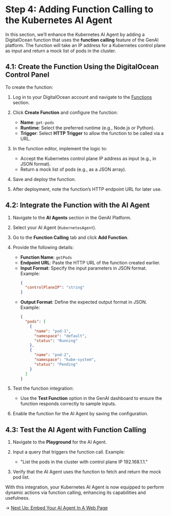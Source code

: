 # Step 4: Adding Function Calling to the Kubernetes AI Agent

In this section, we’ll enhance the Kubernetes AI Agent by adding a DigitalOcean function that uses the **function calling** feature of the GenAI platform. The function will take an IP address for a Kubernetes control plane as input and return a mock list of pods in the cluster.

## 4.1: Create the Function Using the DigitalOcean Control Panel

To create the function:

1. Log in to your DigitalOcean account and navigate to the [Functions](https://cloud.digitalocean.com/functions) section.

2. Click **Create Function** and configure the function:

   - **Name**: `get-pods`
   - **Runtime**: Select the preferred runtime (e.g., Node.js or Python).
   - **Trigger**: Select **HTTP Trigger** to allow the function to be called via a URL.

3. In the function editor, implement the logic to:
   - Accept the Kubernetes control plane IP address as input (e.g., in JSON format).
   - Return a mock list of pods (e.g., as a JSON array).

4. Save and deploy the function.

5. After deployment, note the function’s HTTP endpoint URL for later use.

## 4.2: Integrate the Function with the AI Agent

1. Navigate to the **AI Agents** section in the GenAI Platform.
2. Select your AI Agent (`KubernetesAgent`).
3. Go to the **Function Calling** tab and click **Add Function**.
4. Provide the following details:

   - **Function Name**: `getPods`
   - **Endpoint URL**: Paste the HTTP URL of the function created earlier.
   - **Input Format**: Specify the input parameters in JSON format. Example:
     ```json
     {
       "controlPlaneIP": "string"
     }
     ```
   - **Output Format**: Define the expected output format in JSON. Example:
     ```json
     {
       "pods": [
         {
           "name": "pod-1",
           "namespace": "default",
           "status": "Running"
         },
         {
           "name": "pod-2",
           "namespace": "kube-system",
           "status": "Pending"
         }
       ]
     }
     ```

5. Test the function integration:

   - Use the **Test Function** option in the GenAI dashboard to ensure the function responds correctly to sample inputs.

6. Enable the function for the AI Agent by saving the configuration.

## 4.3: Test the AI Agent with Function Calling

1. Navigate to the **Playground** for the AI Agent.
2. Input a query that triggers the function call. Example:

   - "List the pods in the cluster with control plane IP 192.168.1.1."
   
3. Verify that the AI Agent uses the function to fetch and return the mock pod list.

With this integration, your Kubernetes AI Agent is now equipped to perform dynamic actions via function calling, enhancing its capabilities and usefulness.

→ [Next Up: Embed Your AI Agent In A Web Page](./STEP5_AGENT_EMBED.md)
